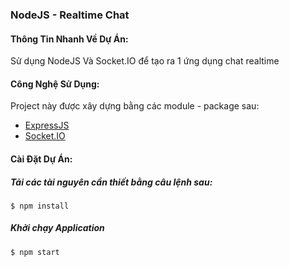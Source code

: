 ### NodeJS - Realtime Chat
#### Thông Tin Nhanh Về Dự Án:
Sử dụng NodeJS Và Socket.IO để tạo ra 1 ứng dụng chat realtime
	
#### Công Nghệ Sử Dụng:
Project này được xây dựng bằng các module - package sau: 
* [ExpressJS](https://expressjs.com/)
* [Socket.IO](https://socket.io/)

	
#### Cài Đặt Dự Án:
##### Tải các tài nguyên cần thiết bằng câu lệnh sau:

```
$ npm install
```

##### Khởi chạy Application
```
$ npm start
```
